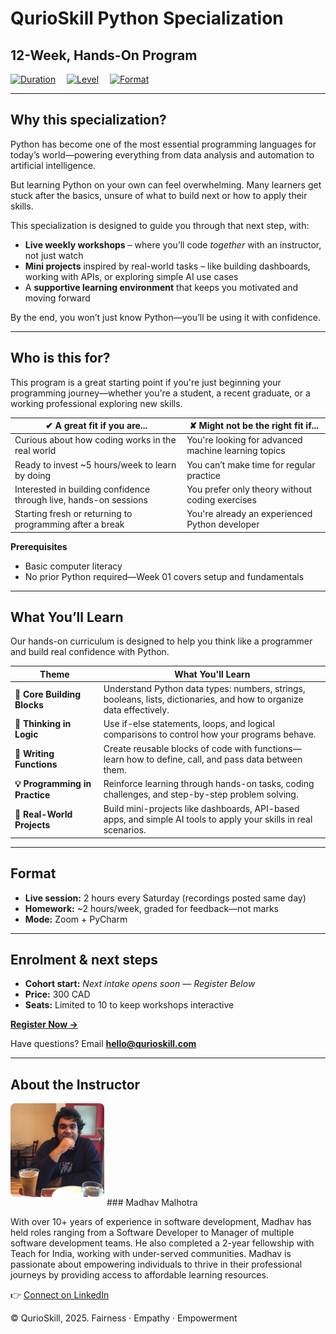 # **QurioSkill Python Specialization**
## **12-Week, Hands-On Program**

[![Duration](https://img.shields.io/badge/duration-12_weeks-blue)](./#format) 
[![Level](https://img.shields.io/badge/experience-beginner-blue)](./#who-is-this-for) 
[![Format](https://img.shields.io/badge/format-live_online-blue)](./#format)

---

## **Why this specialization?**

Python has become one of the most essential programming languages for today’s world—powering everything from data analysis and automation to artificial intelligence.

But learning Python on your own can feel overwhelming. Many learners get stuck after the basics, unsure of what to build next or how to apply their skills.

This specialization is designed to guide you through that next step, with:

* **Live weekly workshops** – where you’ll code *together* with an instructor, not just watch  
* **Mini projects** inspired by real-world tasks – like building dashboards, working with APIs, or exploring simple AI use cases  
* A **supportive learning environment** that keeps you motivated and moving forward  

By the end, you won’t just know Python—you’ll be using it with confidence.

---

## **Who is this for?**

This program is a great starting point if you're just beginning your programming journey—whether you're a student, a recent graduate, or a working professional exploring new skills.

| ✔ A great fit if you are... | ✘ Might not be the right fit if... |
|-----------------------------|-------------------------------------|
| Curious about how coding works in the real world | You're looking for advanced machine learning topics |
| Ready to invest ~5 hours/week to learn by doing | You can’t make time for regular practice |
| Interested in building confidence through live, hands-on sessions | You prefer only theory without coding exercises |
| Starting fresh or returning to programming after a break | You're already an experienced Python developer |

**Prerequisites**

* Basic computer literacy  
* No prior Python required—Week 01 covers setup and fundamentals

---

## **What You’ll Learn**

Our hands-on curriculum is designed to help you think like a programmer and build real confidence with Python.

| Theme                     | What You'll Learn                                                                 |
|--------------------------|------------------------------------------------------------------------------------|
| **🧱 Core Building Blocks**   | Understand Python data types: numbers, strings, booleans, lists, dictionaries, and how to organize data effectively. |
| **🔁 Thinking in Logic**      | Use if-else statements, loops, and logical comparisons to control how your programs behave.                          |
| **🔧 Writing Functions**     | Create reusable blocks of code with functions—learn how to define, call, and pass data between them.                |
| **💡 Programming in Practice** | Reinforce learning through hands-on tasks, coding challenges, and step-by-step problem solving.                     |
| **🚀 Real-World Projects**   | Build mini-projects like dashboards, API-based apps, and simple AI tools to apply your skills in real scenarios.     |

---

## **Format**

* **Live session:** 2 hours every Saturday (recordings posted same day)
* **Homework:** ~2 hours/week, graded for feedback—not marks  
* **Mode:** Zoom + PyCharm

---

## **Enrolment & next steps**

* **Cohort start:** _Next intake opens soon — Register Below_  
* **Price:** 300 CAD
* **Seats:** Limited to 10 to keep workshops interactive

[**Register Now →**](https://forms.gle/example)

Have questions? Email **hello@qurioskill.com**

---

## **About the Instructor**

<img src="assets/instructor.jpg" alt="Instructor Photo" width="150" style="border-radius: 8px; margin-bottom: 1em;" /> 
### Madhav Malhotra

With over 10+ years of experience in software development, Madhav has held roles ranging from a Software Developer to Manager of multiple software development teams. 
He also completed a 2-year fellowship with Teach for India, working with under-served communities. 
Madhav is passionate about empowering individuals to thrive in their professional journeys by providing access to affordable learning resources.

👉 [Connect on LinkedIn](https://www.linkedin.com/in/madhav-malhotra-06239b128/)


© QurioSkill, 2025. Fairness · Empathy · Empowerment
